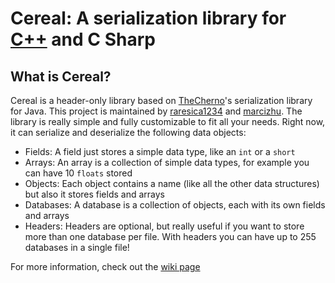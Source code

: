 # Cereal: A serialization library for [C++](https://www.github.com/marcizhu/Cereal) and C Sharp
## What is Cereal?
Cereal is a header-only library based on [TheCherno](https://github.com/thecherno/)'s
 serialization library for Java. This project is maintained by [raresica1234](https://github.com/raresica1234/) and [marcizhu](https://github.com/marcizhu/).
 The library is really simple and fully customizable to fit all your needs. Right now, it can serialize and deserialize the following data objects:
 - Fields: A field just stores a simple data type, like an `int` or a `short`
 - Arrays: An array is a collection of simple data types, for example you can have 10 `floats` stored
 - Objects: Each object contains a name (like all the other data structures) but also it stores fields and arrays
 - Databases: A database is a collection of objects, each with its own fields and arrays
 - Headers: Headers are optional, but really useful if you want to store more than one database per file. With headers you can have up to 255 databases in a single file!

For more information, check out the [wiki page](https://github.com/marcizhu/Cereal/wiki)
